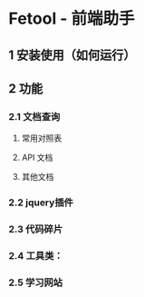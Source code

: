 ﻿Fetool - 前端助手
===================================

## 1 安装使用（如何运行）

## 2 功能

### 2.1 文档查询

  1. 常用对照表

  2. API 文档

  3. 其他文档

### 2.2 jquery插件

### 2.3 代码碎片

### 2.4 工具类：

### 2.5 学习网站